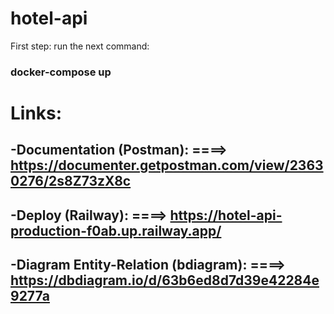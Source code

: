 # hotel-api

First step: 
run the next command:

### docker-compose up

# Links:
## -Documentation (Postman): ====> https://documenter.getpostman.com/view/23630276/2s8Z73zX8c
## -Deploy (Railway): ====> https://hotel-api-production-f0ab.up.railway.app/
## -Diagram Entity-Relation (bdiagram): ====> https://dbdiagram.io/d/63b6ed8d7d39e42284e9277a
